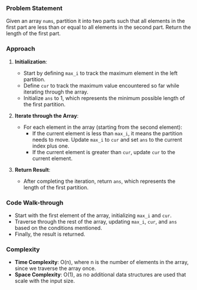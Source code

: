 ### Problem Statement
Given an array `nums`, partition it into two parts such that all elements in the first part are less than or equal to all elements in the second part. Return the length of the first part.

### Approach
1. **Initialization**:
   - Start by defining `max_i` to track the maximum element in the left partition.
   - Define `cur` to track the maximum value encountered so far while iterating through the array.
   - Initialize `ans` to 1, which represents the minimum possible length of the first partition.

2. **Iterate through the Array**:
   - For each element in the array (starting from the second element):
     - If the current element is less than `max_i`, it means the partition needs to move. Update `max_i` to `cur` and set `ans` to the current index plus one.
     - If the current element is greater than `cur`, update `cur` to the current element.

3. **Return Result**:
   - After completing the iteration, return `ans`, which represents the length of the first partition.

### Code Walk-through
- Start with the first element of the array, initializing `max_i` and `cur`.
- Traverse through the rest of the array, updating `max_i`, `cur`, and `ans` based on the conditions mentioned.
- Finally, the result is returned.

### Complexity
- **Time Complexity**: O(n), where n is the number of elements in the array, since we traverse the array once.
- **Space Complexity**: O(1), as no additional data structures are used that scale with the input size.

